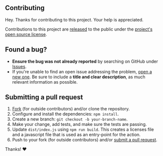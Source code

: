 ## Contributing

[fork]: https://github.com/oneflow/security-monitor-action/fork
[pr]: https://github.com/oneflow/security-monitor-action/compare

Hey. Thanks for contributing to this project. Your help is appreciated.

Contributions to this project are [released](https://help.github.com/articles/github-terms-of-service/#6-contributions-under-repository-license) to the public under the [project's open source license](LICENSE).

## Found a bug?

- **Ensure the bug was not already reported** by searching on GitHub under [Issues](https://github.com/oneflow/security-monitor-action/issues).
- If you're unable to find an open issue addressing the problem, [open a new one](https://github.com/oneflow/security-monitor-action/issues/new). Be sure to include a **title and clear description**, as much relevant information as possible.

## Submitting a pull request

1. [Fork][fork] (for outside contributors) and/or clone the repository.
2. Configure and install the dependencies: `npm install`.
3. Create a new branch: `git checkout -b your-branch-name`.
4. Make your change, add tests, and make sure the tests are passing.
5. Update `dist/index.js` using `npm run build`. This creates a licenses file and a javascript file that is used as an entry-point for the action.
6. Push to your fork (for outside contributors) and/or [submit a pull request][pr].

Thanks! :heart:
